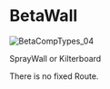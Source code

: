 # BetaWall

![BetaCompTypes_04](/BetaCompTypes_04.png)


SprayWall or Kilterboard

There is no fixed Route.